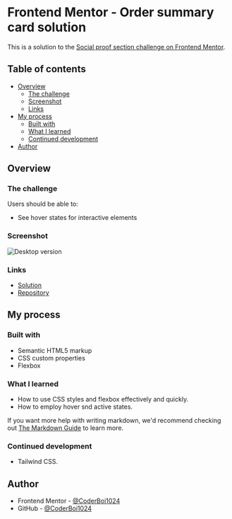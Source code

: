 # Frontend Mentor - Order summary card solution

This is a solution to the [Social proof section challenge on Frontend Mentor](https://www.frontendmentor.io/challenges/social-proof-section-6e0qTv_bA).

## Table of contents

- [Overview](#overview)
  - [The challenge](#the-challenge)
  - [Screenshot](#screenshot)
  - [Links](#links)
- [My process](#my-process)
  - [Built with](#built-with)
  - [What I learned](#what-i-learned)
  - [Continued development](#continued-development)
- [Author](#author)

## Overview

### The challenge

Users should be able to:

- See hover states for interactive elements

### Screenshot

![Desktop version](https://github.com/CoderBoi1024/OrderComponentSummary/blob/main/design/Desktop_screenshot.jpg)

### Links

- [Solution](https://coderboi1024.github.io/SocialProofSection)
- [Repository](https://github.com/CodingLife1024/SocialProofSection)
## My process

### Built with

- Semantic HTML5 markup
- CSS custom properties
- Flexbox

### What I learned

- How to use CSS styles and flexbox effectively and quickly.
- How to employ hover snd active states.

If you want more help with writing markdown, we'd recommend checking out [The Markdown Guide](https://www.markdownguide.org/) to learn more.

### Continued development

- Tailwind CSS.

## Author

- Frontend Mentor - [@CoderBoi1024](https://www.frontendmentor.io/profile/CoderBoi1024)
- GitHub - [@CoderBoi1024](https://github.com/CoderBoi1024)